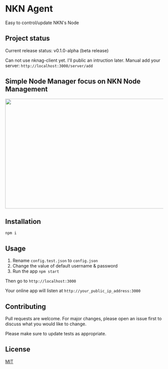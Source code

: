 # NKN Agent
Easy to control/update NKN's Node

## Project status
Current release status: v0.1.0-alpha (beta release)

Can not use nknag-client yet. I'll public an intruction later. Manual add your server: `http://localhost:3000/server/add`

## Simple Node Manager focus on NKN Node Management

<img src="https://image.prntscr.com/image/3NsQl8A3S5u0B4Lm7p9KEQ.png" width="650" height="350" />

## Installation

```
npm i
```

## Usage

1. Rename `config.test.json` to `config.json`
2. Change the value of default username & password
3. Run the app `npm start`

Then go to `http://localhost:3000`

Your online app will listen at `http://your_public_ip_address:3000`

## Contributing
Pull requests are welcome. For major changes, please open an issue first to discuss what you would like to change.

Please make sure to update tests as appropriate.

## License
[MIT](https://choosealicense.com/licenses/mit/)
